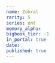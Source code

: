 ```yaml
---
name: Zobral
rarity: 5
series: ent
memory_alpha:
bigbook_tier: -1
in_portal: true
date:
published: true
---
```



